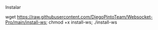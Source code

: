 Instalar

wget https://raw.githubusercontent.com/DiegoPintoTeam/Websocket-Pro/main/install-ws; chmod +x install-ws; ./install-ws
